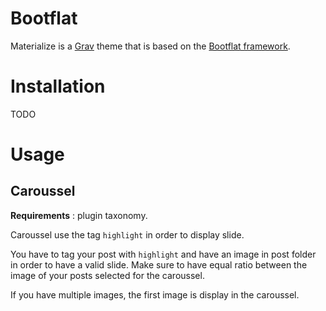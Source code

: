 # Bootflat

Materialize is a [Grav](http://github.com/getgrav/grav) theme that is based on the [Bootflat framework](http://bootflat.github.io/).

# Installation

TODO

# Usage

## Caroussel

**Requirements** : plugin taxonomy.

Caroussel use the tag `highlight` in order to display slide.

You have to tag your post with `highlight` and have an image in post folder in order to have a valid slide.
Make sure to have equal ratio between the image of your posts selected for the caroussel.

If you have multiple images, the first image is display in the caroussel.
